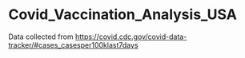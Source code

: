 # Covid_Vaccination_Analysis_USA

Data collected from https://covid.cdc.gov/covid-data-tracker/#cases_casesper100klast7days
